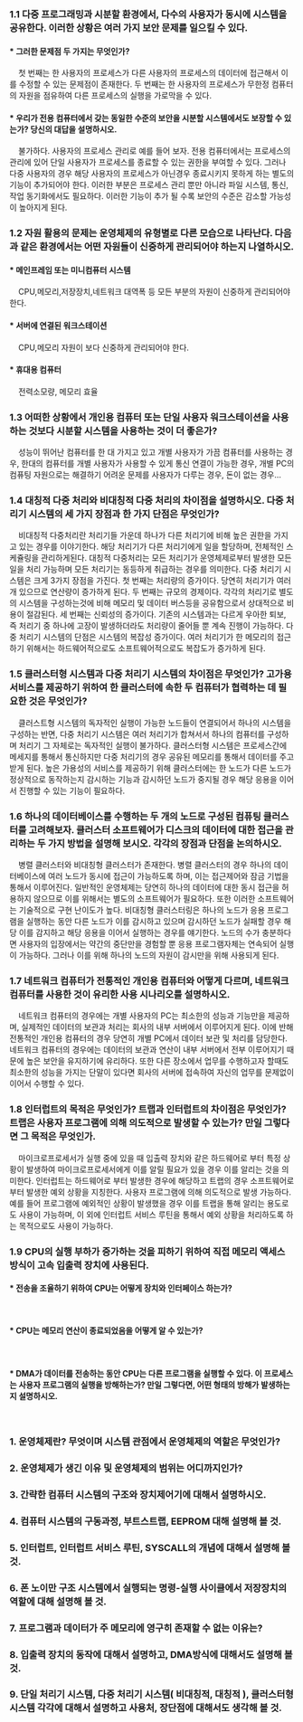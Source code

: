 ### 1.1  다중 프로그래밍과 시분할 환경에서, 다수의 사용자가 동시에 시스템을 공유한다. 이러한 상황은 여러 가지 보안 문제를 일으킬 수 있다. 

#### * 그러한 문제점 두 가지는 무엇인가?

&nbsp;&nbsp;&nbsp;&nbsp;첫 번째는 한 사용자의 프로세스가 다른 사용자의 프로세스의 데이터에 접근해서 이를 수정할 수 있는 문제점이 존재한다. 두 번째는 한 사용자의 프로세스가 무한정 컴퓨터의 자원을 점유하여 다른 프로세스의 실행을 가로막을 수 있다. 
  
#### * 우리가 전용 컴퓨터에서 갖는 동일한 수준의 보안을 시분할 시스템에서도 보장할 수 있는가? 당신의 대답을 설명하시오.

&nbsp;&nbsp;&nbsp;&nbsp;불가하다. 사용자의 프로세스 관리로 예를 들어 보자. 전용 컴퓨터에서는 프로세스의 관리에 있어 단일 사용자가 프로세스를 종료할 수 있는 권한을 부여할 수 있다. 그러나 다중 사용자의 경우 해당 사용자의 프로세스가 아닌경우 종료시키지 못하게 하는 별도의 기능이 추가되어야 한다. 이러한 부분은 프로세스 관리 뿐만 아니라 파일 시스템, 통신, 작업 동기화에서도 필요하다. 이러한 기능이 추가 될 수록 보안의 수준은 감소할 가능성이 높아지게 된다. 
  
### 1.2 자원 활용의 문제는 운영체제의 유형별로 다른 모습으로 나타난다. 다음과 같은 환경에서는 어떤 자원들이 신중하게 관리되어야 하는지 나열하시오. 

#### * 메인프레임 또는 미니컴퓨터 시스템
&nbsp;&nbsp;&nbsp;&nbsp;CPU,메모리,저장장치,네트워크 대역폭 등 모든 부분의 자원이 신중하게 관리되어야 한다. 

#### * 서버에 연결된 워크스테이션 
&nbsp;&nbsp;&nbsp;&nbsp;CPU,메모리 자원이 보다 신중하게 관리되어야 한다. 

#### * 휴대용 컴퓨터 
&nbsp;&nbsp;&nbsp;&nbsp;전력소모량, 메모리 효율

### 1.3 어떠한 상황에서 개인용 컴퓨터 또는 단일 사용자 워크스테이션을 사용하는 것보다 시분할 시스템을 사용하는 것이 더 좋은가?

&nbsp;&nbsp;&nbsp;&nbsp;성능이 뛰어난 컴퓨터를 한 대 가지고 있고 개별 사용자가 가끔 컴퓨터를 사용하는 경우, 한대의 컴퓨터를 개별 사용자가 사용할 수 있게 통신 연결이 가능한 경우, 개별 PC의 컴퓨팅 자원으로는 해결하기 어려운 문제를 사용자가 다루는 경우, 돈이 없는 경우... 

### 1.4 대칭적 다중 처리와 비대칭적 다중 처리의 차이점을 설명하시오. 다중 처리기 시스템의 세 가지 장점과 한 가지 단점은 무엇인가?

&nbsp;&nbsp;&nbsp;&nbsp;비대칭적 다중처리란 처리기들 가운데 하나가 다른 처리기에 비해 높은 권한을 가지고 있는 경우를 이야기한다. 해당 처리기가 다른 처리기에게 일을 할당하며, 전체적인 스케쥴링을 관리하게된다. 대칭적 다중처리는 모든 처리기가 운영체제로부터 발생한 모든 일을 처리 가능하며 모든 처리기는 동등하게 취급하는 경우를 의미한다. 다중 처리기 시스템은 크게 3가지 장점을 가진다. 첫 번째는 처리량의 증가이다. 당연히 처리기가 여러개 있으므로 연산량이 증가하게 된다. 두 번째는 규모의 경제이다. 각각의 처리기로 별도의 시스템을 구성하는것에 비해 메모리 및 데이터 버스등을 공유함으로서 상대적으로 비용이 절감된다. 세 번째는 신뢰성의 증가이다. 기존의 시스템과는 다르게 우아한 퇴보, 즉 처리기 중 하나에 고장이 발생하더라도 처리량이 줄어들 뿐 계속 진행이 가능하다. 다중 처리기 시스템의 단점은 시스템의 복잡성 증가이다. 여러 처리기가 한 메모리의 접근하기 위해서는 하드웨어적으로도 소프트웨어적으로도 복잡도가 증가하게 된다. 


### 1.5 클러스터형 시스템과 다중 처리기 시스템의 차이점은 무엇인가? 고가용 서비스를 제공하기 위하여 한 클러스터에 속한 두 컴퓨터가 협력하는 데 필요한 것은 무엇인가?

&nbsp;&nbsp;&nbsp;&nbsp;클러스트형 시스템의 독자적인 실행이 가능한 노드들이 연결되어서 하나의 시스템을 구성하는 반면, 다중 처리기 시스템은 여러 처리기가 합쳐서서 하나의 컴퓨터를 구성하며 처리기 그 자체로는 독자적인 실행이 불가하다. 클러스터형 시스템은 프로세스간에 메세지를 통해서 통신하지만 다중 처리기의 경우 공유된 메모리를 통해서 데이터를 주고 받게 된다. 높은 가용성의 서비스를 제공하기 위해 클러스터에는 한 노드가 다른 노드가 정상적으로 동작하는지 감시하는 기능과 감시하던 노드가 중지될 경우 해당 응용을 이어서 진행할 수 있는 기능이 필요하다. 


### 1.6 하나의 데이터베이스를 수행하는 두 개의 노드로 구성된 컴퓨팅 클러스터를 고려해보자. 클러스터 소프트웨어가 디스크의 데이터에 대한 접근을 관리하는 두 가지 방법을 설명해 보시오. 각각의 장점과 단점을 논의하시오. 

&nbsp;&nbsp;&nbsp;&nbsp;병렬 클러스터와 비대칭형 클러스터가 존재한다. 병렬 클러스터의 경우 하나의 데이터베이스에 여러 노드가 동시에 접근이 가능하도록 하며, 이는 접근제어와 잠금 기법을 통해서 이루어진다. 일반적인 운영체제는 당연히 하나의 데이터에 대한 동시 접근을 허용하지 않으므로 이를 위해서는 별도의 소프트웨어가 필요하다. 또한 이러한 소프트웨어는 기술적으로 구현 난이도가 높다. 비대칭형 클러스터링은 하나의 노드가 응용 프로그램을 실행하는 동안 다른 노드가 이를 감시하고 있으며 감시하던 노드가 실패할 경우 해당 이를 감지하고 해당 응용을 이어서 실행하는 경우를 얘기한다. 노드의 수가 충분하다면 사용자의 입장에서는 약간의 중단만을 경험할 뿐 응용 프로그램자체는 연속되어 실행이 가능하다. 그러나 이를 위해 하나의 노드의 자원이 감시만을 위해 사용되게 된다. 


### 1.7 네트워크 컴퓨터가 전통적인 개인용 컴퓨터와 어떻게 다르며, 네트워크 컴퓨터를 사용한 것이 유리한 사용 시나리오를 설명하시오.

&nbsp;&nbsp;&nbsp;&nbsp;네트워크 컴퓨터의 경우에는 개별 사용자의 PC는 최소한의 성능과 기능만을 제공하며, 실제적인 데이터의 보관과 처리는 회사의 내부 서버에서 이루어지게 된다. 이에 반해 전통적인 개인용 컴퓨터의 경우 당연히 개별 PC에서 데이터 보관 및 처리를 담당한다. 네트워크 컴퓨터의 경우에는 데이터의 보관과 연산이 내부 서버에서 전부 이루어지기 때문에 높은 보안을 유지하기에 유리하다. 또한 다른 장소에서 업무를 수행하고자 할때도 최소한의 성능을 가지는 단말이 있다면 회사의 서버에 접속하여 자신의 업무를 문제없이 이어서 수행할 수 있다. 


### 1.8 인터럽트의 목적은 무엇인가? 트랩과 인터럽트의 차이점은 무엇인가? 트랩은 사용자 프로그램에 의해 의도적으로 발생할 수 있는가? 만일 그렇다면 그 목적은 무엇인가. 

&nbsp;&nbsp;&nbsp;&nbsp;마이크로프로세서가 실행 중에 있을 때 입출력 장치와 같은 하드웨어로 부터 특정 상황이 발생하여 마이크로프로세서에게 이를 알릴 필요가 있을 경우 이를 알리는 것을 의미한다. 인터럽트는 하드웨어로 부터 발생한 경우에 해당하고 트랩의 경우 소프트웨어로 부터 발생한 예외 상황을 지칭한다. 사용자 프로그램에 의해 의도적으로 발생 가능하다. 예를 들어 프로그램에 예외적인 상황이 발생했을 경우 이를 트랩을 통해 알리는 용도로도 사용이 가능하며, 이 외에 인터럽트 서비스 루틴을 통해서 예외 상황을 처리하도록 하는 목적으로도 사용이 가능하다.  

### 1.9 CPU의 실행 부하가 증가하는 것을 피하기 위하여 직접 메모리 액세스 방식이 고속 입출력 장치에 사용된다.  


#### * 전송을 조율하기 위하여 CPU는 어떻게 장치와 인터페이스 하는가?

&nbsp;&nbsp;&nbsp;&nbsp;

#### * CPU는 메모리 연산이 종료되었음을 어떻게 알 수 있는가?

&nbsp;&nbsp;&nbsp;&nbsp;

#### * DMA가 데이터를 전송하는 동안 CPU는 다른 프로그램을 실행할 수 있다. 이 프로세스는 사용자 프로그램의 실행을 방해하는가? 만일 그렇다면, 어떤 형태의 방해가 발생하는지 설명하시오.

&nbsp;&nbsp;&nbsp;&nbsp;


### 1. 운영체제란? 무엇이며 시스템 관점에서 운영체제의 역할은 무엇인가? 

### 2. 운영체제가 생긴 이유 및 운영체제의 범위는 어디까지인가?

### 3. 간략한 컴퓨터 시스템의 구조와 장치제어기에 대해서 설명하시오.

### 4. 컴퓨터 시스템의 구동과정, 부트스트랩, EEPROM 대해 설명해 볼 것. 

### 5. 인터럽트, 인터럽트 서비스 루틴, SYSCALL의 개념에 대해서 설명해 볼 것. 

### 6. 폰 노이만 구조 시스템에서 실행되는 명령-실행 사이클에서 저장장치의 역할에 대해 설명해 볼 것. 

### 7. 프로그램과 데이터가 주 메모리에 영구히 존재할 수 없는 이유는?

### 8. 입출력 장치의 동작에 대해서 설명하고, DMA방식에 대해서도 설명해 볼 것. 

### 9. 단일 처리기 시스템, 다중 처리기 시스템( 비대칭적, 대칭적 ), 클러스터형 시스템 각각에 대해서 설명하고 사용처, 장단점에 대해서도 생각해 볼 것. 
